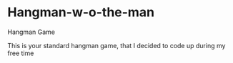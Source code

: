 # Hangman-w-o-the-man
Hangman Game

This is your standard hangman game, that I decided to code up during my free time
